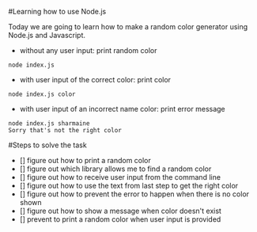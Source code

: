 #Learning how to use Node.js

Today we are going to learn how to make a random color generator using Node.js and Javascript.

- without any user input: print random color
```
node index.js
```

- with user input of the correct color: print color
```
node index.js color
```

- with user input of an incorrect name color: print error message

```
node index.js sharmaine
Sorry that's not the right color
```

#Steps to solve the task

- [] figure out how to print a random color
- [] figure out which library allows me to find a random color
- [] figure out how to receive user input from the command line
- [] figure out how to use the text from last step to get the right color
- [] figure out how to prevent the error to happen when there is no color shown
- [] figure out how to show a message when color doesn't exist
- [] prevent to print a random color when user input is provided 
